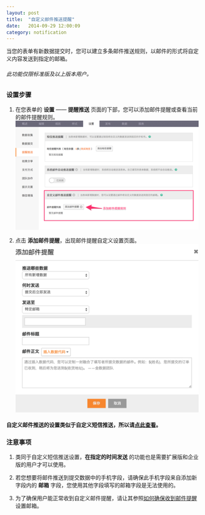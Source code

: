 ```yaml
---
layout: post
title:  "自定义邮件推送提醒"
date:   2014-09-29 12:00:09
category: notification
---
```


当您的表单有新数据提交时，您可以建立多条邮件推送规则，以邮件的形式将自定义内容发送到指定的邮箱。

###### 此功能仅限标准版及以上版本用户。

### 设置步骤

1. 在您表单的 **设置** —— **提醒推送** 页面的下部，您可以添加邮件提醒或查看当前的邮件提醒规则。
	![](/images/email-push-setting.png)

2. 点击 **添加邮件提醒**，出现邮件提醒自定义设置页面。
	![](/images/email-push-index.png)

#### 自定义邮件推送的设置类似于自定义短信推送，所以请[点此查看](sms-push.html#sms-push-condition)。

### 注意事项

1. 类同于自定义短信推送设置，**在指定的时间发送** 的功能也是需要扩展版和企业版的用户才可以使用。

2. 若您想要将邮件推送到提交数据中的手机字段，请确保此手机字段来自添加新字段内的 **邮箱** 字段，您使用其他字段填写的邮箱字段是无法使用的。

3. 为了确保用户能正常收到自定义邮件提醒，请让其参照[如何确保收到邮件提醒](how-to-get-emails-from-jinshuju.html)设置邮箱。
